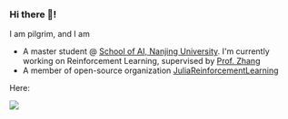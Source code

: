 ### Hi there 👋!

I am pilgrim, and I am
- A master student @ [School of AI, Nanjing University](https://ai.nju.edu.cn). I'm currently working on Reinforcement Learning, supervised by [Prof. Zhang](https://ai.nju.edu.cn/zhangzongzhang/)
- A member of open-source organization [JuliaReinforcementLearning](https://github.com/JuliaReinforcementLearning)

Here:

[![](https://img.shields.io/badge/blog-@pilgrimygy-green.svg)](https://pilgrimygy.github.io)
<!--
**pilgrimygy/Pilgrimygy** is a ✨ _special_ ✨ repository because its `README.md` (this file) appears on your GitHub profile.

Here are some ideas to get you started:

- 🔭 I’m currently working on ...
- 🌱 I’m currently learning ...
- 👯 I’m looking to collaborate on ...
- 🤔 I’m looking for help with ...
- 💬 Ask me about ...
- 📫 How to reach me: ...
- 😄 Pronouns: ...
- ⚡ Fun fact: ...
-->
